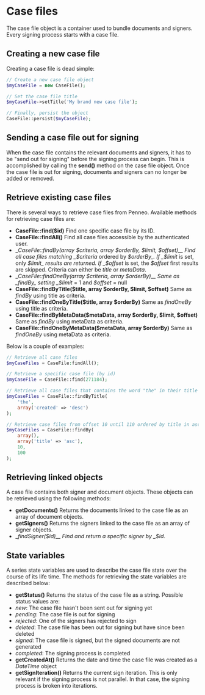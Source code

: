 # Case files
The case file object is a container used to bundle documents and signers. Every signing process starts with a case file.

## Creating a new case file
Creating a case file is dead simple: 

```php
// Create a new case file object
$myCaseFile = new CaseFile();

// Set the case file title
$myCaseFile->setTitle('My brand new case file');

// Finally, persist the object
CaseFile::persist($myCaseFile);
```

## Sending a case file out for signing
When the case file contains the relevant documents and signers, it has to be "send out for signing" before the signing process can begin. This is accomplished by calling the __send()__ method on the case file object.
Once the case file is out for signing, documents and signers can no longer be added or removed.

## Retrieve existing case files
There is several ways to retrieve case files from Penneo. Available methods for retrieving case files are:

* __CaseFile::find($id)__
Find one specific case file by its ID.
* __CaseFile::findAll()__
Find all case files accessible by the authenticated user.
* __CaseFile::findBy(array $criteria, array $orderBy, $limit, $offset)__
Find all case files matching _$criteria_ ordered by _$orderBy_. If _$limit_ is set, only _$limit_ results are returned. If _$offset_ is set, the _$offset_ first results are skipped.
Criteria can either be _title_ or _metaData_.
* __CaseFile::findOneBy(array $criteria, array $orderBy)__
Same as _findBy_ setting _$limit_ = 1 and _$offset_ = null
* __CaseFile::findByTitle($title, array $orderBy, $limit, $offset)__
Same as _findBy_ using title as criteria.
* __CaseFile::findOneByTitle($title, array $orderBy)__
Same as _findOneBy_ using title as criteria.
* __CaseFile::findByMetaData($metaData, array $orderBy, $limit, $offset)__
Same as _findBy_ using metaData as criteria.
* __CaseFile::findOneByMetaData($metaData, array $orderBy)__
Same as _findOneBy_ using metaData as criteria.

Below is a couple of examples:

```php
// Retrieve all case files
$myCaseFiles = CaseFile:findAll();

// Retrieve a specific case file (by id)
$myCaseFile = CaseFile::find(271184);

// Retrieve all case files that contains the word "the" in their title and sort descending on creation date
$myCaseFiles = CaseFile::findByTitle(
	'the',
	array('created' => 'desc')
);

// Retrieve case files from offset 10 until 110 ordered by title in ascending order
$myCaseFiles = CaseFile::findBy(
	array(),
	array('title' => 'asc'),
	10,
	100
);
```

## Retrieving linked objects
A case file contains both signer and document objects. These objects can be retrieved using the following methods:

* __getDocuments()__
Returns the documents linked to the case file as an array of document objects.
* __getSigners()__
Returns the signers linked to the case file as an array of signer objects.
* __findSigner($id)__
Find and return a specific signer by _$id_.

## State variables
A series state variables are used to describe the case file state over the course of its life time. The methods for retrieving the state variables are described below:

* __getStatus()__
Returns the status of the case file as a string. Possible status values are:
 * _new_: The case file hasn't been sent out for signing yet
 * _pending_: The case file is out for signing
 * _rejected_: One of the signers has rejected to sign
 * _deleted_: The case file has been out for signing but have since been deleted
 * _signed_: The case file is signed, but the signed documents are not generated
 * _completed_: The signing process is completed
* __getCreatedAt()__
Returns the date and time the case file was created as a _DateTime_ object
* __getSignIteration()__
Returns the current sign iteration. This is only relevant if the signing process is not parallel. In that case, the signing process is broken into iterations.
